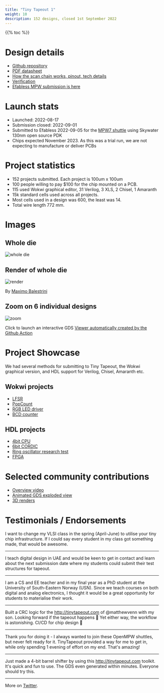 ```yaml
---
title: "Tiny Tapeout 1"
weight: 10
description: 152 designs, closed 1st September 2022
---
```


{{% toc %}}

# Design details

* [Github repository](https://github.com/tinytapeout/tinytapeout-mpw7)
* [PDF datasheet](/tt01.pdf)
* [How the scan chain works, pinout, tech details](https://github.com/tinytapeout/tinytapeout-mpw7/blob/mpw7/INFO.md)
* [Verification](https://github.com/tinytapeout/tinytapeout-mpw7/blob/mpw7/verification.md)
* [Efabless MPW submission is here](https://platform.efabless.com/projects/1229)

# Launch stats

* Launched: 2022-08-17
* Submission closed: 2022-09-01
* Submitted to Efabless 2022-09-05 for the [MPW7 shuttle](https://efabless.com/shuttle-status) using Skywater 130nm open source PDK
* Chips expected November 2023. As this was a trial run, we are not expecting to manufacture or deliver PCBs

# Project statistics

* 152 projects submitted. Each project is 100um x 100um
* 100 people willing to pay $100 for the chip mounted on a PCB.
* 115 used Wokwi graphical editor, 31 Verilog, 3 XLS, 2 Chisel, 1 Amaranth
* 15k standard cells used across all projects.
* Most cells used in a design was 600, the least was 14.
* Total wire length 772 mm.

# Images

## Whole die

![whole die](/images/whole_die.png)

## Render of whole die

![render](/images/render.png)

By [Maximo Balestrini](https://twitter.com/maxiborga)

## Zoom on 6 individual designs

![zoom](/images/zoom.png)

Click to launch an interactive GDS [Viewer automatically created by the Github Action](https://proppy.github.io/tinytapeout-xls-test/) 

# Project Showcase

We had several methods for submitting to Tiny Tapeout, the Wokwi graphical version, and HDL support for Verilog, Chisel, Amaranth etc.

## Wokwi projects

* [LFSR](https://wokwi.com/projects/341344337258349139)
* [PopCount](https://wokwi.com/projects/340285391309374034)
* [RGB LED driver](https://wokwi.com/projects/341188777753969234)
* [BCD counter](https://wokwi.com/projects/341296149788885588)

## HDL projects

* [4bit CPU](https://github.com/tommythorn/tinytapeout-4-bit-cpu)
* [6bit CORDIC](https://github.com/sfmth/tinytapeout-tinycordic)
* [Ring oscillator research test](https://github.com/BarsMonster/MicroASICV)
* [FPGA](https://github.com/gatecat/tinytapeout-fpga-test)

# Selected community contributions

* [Overview video](https://twitter.com/bovensiepen/status/1563600293472141313) 
* [Animated GDS exploded view](https://twitter.com/ChrisPVille/status/1565566061814185984)
* [3D renders](https://twitter.com/maxiborga/status/1565081697057660928)

# Testimonials / Endorsements

I want to change my VLSI class in the spring (April-June) to utilise your tiny chip infrastructure. If I could say every student in my class got something made, that would be awesome.

---
I teach digital design in UAE and would be keen to get in contact and learn about the next submission date where my students could submit their test structures for tapeout.

---
I am a CS and EE teacher and in my final year as a PhD student at the University of South-Eastern Norway (USN). Since we teach courses on both digital and analog electronics, I thought it would be a great opportunity for students to materialise their work.

---
Built a CRC logic for the http://tinytapeout.com of @matthewvenn with my son. Looking forward if the tapeout happens 🥰 Yet either way, the workflow is astonishing. CI/CD for chip design 🤯

---
Thank you for doing it - I always wanted to join these OpenMPW shuttles, but never felt ready for it. TinyTapeout provided a way for me to get in, while only spending 1 evening of effort on my end. That's amazing! 

---
Just made a 4-bit barrel shifter by using this http://tinytapeout.com toolkit. It's quick and fun to use. The GDS even generated within minutes. Everyone should try this.

---
More on [Twitter](https://twitter.com/search?q=tinytapeout).
